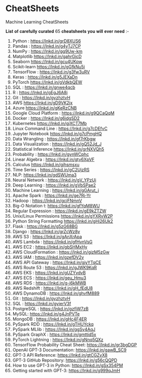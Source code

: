 # CheatSheets
Machine Learning CheatSheets


𝐋𝐢𝐬𝐭 𝐨𝐟 𝐜𝐚𝐫𝐞𝐟𝐮𝐥𝐥𝐲 𝐜𝐮𝐫𝐚𝐭𝐞𝐝 65 𝐜𝐡𝐞𝐚𝐭𝐬𝐡𝐞𝐞𝐭𝐬 𝐲𝐨𝐮 𝐰𝐢𝐥𝐥 𝐞𝐯𝐞𝐫 𝐧𝐞𝐞𝐝 :-

1.  Python : https://lnkd.in/grD8XUS6
2.  Pandas : https://lnkd.in/g4yTJ7CP
3.  NumPy : https://lnkd.in/gg9Uw-km
4.   Matplotlib https://lnkd.in/gahrGicD
5.  Seaborn https://lnkd.in/gcu4UKpw
6.  Scikit-learn https://lnkd.in/gGfkNu5i
7.  TensorFlow : https://lnkd.in/g3fw3uRV
8.  Keras : https://lnkd.in/g5JEXaDn
9.  PyTorch https://lnkd.in/gVdkbQEW
10.  SQL : https://lnkd.in/gnwe4qcb
11. R : https://lnkd.in/gEgJ6A8j
12.  Git : https://lnkd.in/gyzhztvH
13. AWS https://lnkd.in/gD9VK2jx
14. Azure https://lnkd.in/gKeRzCNB
15.  Google Cloud Platform : https://lnkd.in/g9QCaQqM
16.  Docker : https://lnkd.in/g6idgSD2
17.  Kubernetes https://lnkd.in/gjXCT7Mb
18. Linux Command Line : https://lnkd.in/g7cDEfvC
19.  Jupyter Notebook https://lnkd.in/g7cPmgHQ
20.  Data Wrangling : https://lnkd.in/gf7rKbgw
21.  Data Visualization : https://lnkd.in/gQ52Jd_J
22.  Statistical Inference https://lnkd.in/grNXVQh5
23. Probability : https://lnkd.in/gvnWCphc
24. Linear Algebra : https://lnkd.in/gty6XpVF
25.  Calculus https://lnkd.in/gjhsmsxu
26. Time Series : https://lnkd.in/gC2UjzRS
27. NLP: https://lnkd.in/gdSWUma3
28.  Neural Network : https://lnkd.in/gV_YPzUi
29. Deep Learning : https://lnkd.in/gVbSPae2
30.  Machine Learning : https://lnkd.in/gGArut_j
31.  Apache Spark : https://lnkd.in/ge7Rj-Yr
32. Hadoop : https://lnkd.in/gcjFNmnV
33. Big-O Notation t: https://lnkd.in/gfYqM8WU
34.  Regular Expression : https://lnkd.in/gE9kZTZW
35.  Unix/Linux Permissions https://lnkd.in/gYXRvW2P
36.  Python String Formatting https://lnkd.in/gHi26Uk2
37.  Flask : https://lnkd.in/g5zG68BG
38.  Django : https://lnkd.in/grZcWz8y
39.  AWS S3 : https://lnkd.in/gAnXrApa
40.  AWS Lambda : https://lnkd.in/gfHvnVsG
41.  AWS EC2 : https://lnkd.in/gbSHMxHy
42.  AWS CloudFormation : https://lnkd.in/gizM5zGw
43.  AWS IAM : https://lnkd.in/gzefDV2v
44.  AWS API Gateway : https://lnkd.in/gjyYTqCE
45.  AWS Route 53 : https://lnkd.in/gJWK9KqR
46.  AWS EKS : https://lnkd.in/gUZYvdvB
47.  AWS ECS : https://lnkd.in/geu_Hmu3
48. AWS RDS : https://lnkd.in/g-i6kMWB
49.  AWS Redshift : https://lnkd.in/gH_fEdU8
50.  AWS DynamoDB : https://lnkd.in/ghvfM889
51. Git : https://lnkd.in/gyzhztvH
52.  SQL : https://lnkd.in/gyierV3f
53.   PostgreSQL : https://lnkd.in/gzfiW7zB
54.  MySQL: https://lnkd.in/g4JnPVTe
55.  MongoDB : https://lnkd.in/gHc4F4ER
56.  PySpark RDD : https://lnkd.in/gTHUYckq
57.  PySpark MLlib : https://lnkd.in/ggSy4AqJ
58.  PySpark GraphX : https://lnkd.in/gmttid5x
59.  PyTorch Lightning : https://lnkd.in/gNnq5QXz
60.   TensorFlow Probability Cheat Sheet: https://lnkd.in/gr3bgDGP
61. OpenAI GPT-3 Documentation: https://lnkd.in/gawB_SC9
62. GPT-3 API Reference: https://lnkd.in/gtCGZvX8
63. GPT-3 GitHub Repository: https://lnkd.in/g56cQQPD
64. How to use GPT-3 in Python: https://lnkd.in/gSx354PM
65. Getting started with GPT-3: https://lnkd.in/g999qJmH
